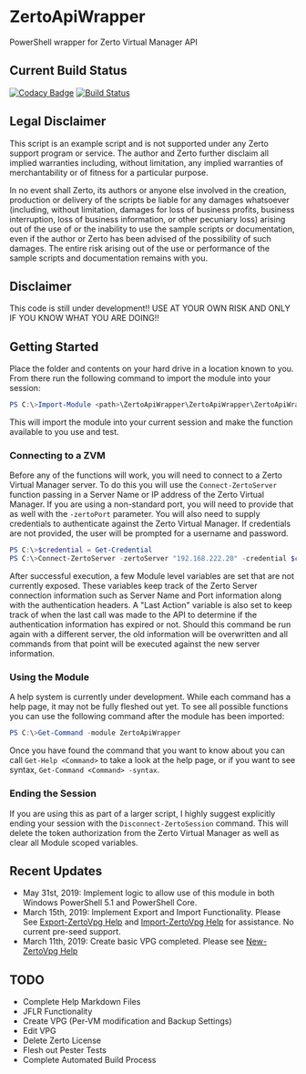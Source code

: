 # ZertoApiWrapper

PowerShell wrapper for Zerto Virtual Manager API

## Current Build Status

[![Codacy Badge](https://api.codacy.com/project/badge/Grade/0e31e5cdad534271ac688a82cc3ca17d)](https://app.codacy.com/app/wcarroll/ZertoApiWrapper?utm_source=github.com&utm_medium=referral&utm_content=wcarroll/ZertoApiWrapper&utm_campaign=Badge_Grade_Settings)
[![Build Status](https://dev.azure.com/ZertoPublic/ZertoApiWrapper/_apis/build/status/ZertoPublic.ZertoApiWrapper?branchName=master)](https://dev.azure.com/ZertoPublic/ZertoApiWrapper/_build/latest?definitionId=1&branchName=master)

## Legal Disclaimer

This script is an example script and is not supported under any Zerto support program or service. The author and Zerto further disclaim all implied warranties including, without limitation, any implied warranties of merchantability or of fitness for a particular purpose.

In no event shall Zerto, its authors or anyone else involved in the creation, production or delivery of the scripts be liable for any damages whatsoever (including, without limitation, damages for loss of business profits, business interruption, loss of business information, or other pecuniary loss) arising out of the use of or the inability to use the sample scripts or documentation, even if the author or Zerto has been advised of the possibility of such damages. The entire risk arising out of the use or performance of the sample scripts and documentation remains with you.

## Disclaimer

This code is still under development!! USE AT YOUR OWN RISK AND ONLY IF YOU KNOW WHAT YOU ARE DOING!!

## Getting Started

Place the folder and contents on your hard drive in a location known to you. From there run the following command to import the module into your session:

```PowerShell
PS C:\>Import-Module <path>\ZertoApiWrapper\ZertoApiWrapper\ZertoApiWrapper.psm1 -force
```

This will import the module into your current session and make the function available to you use and test.

### Connecting to a ZVM

Before any of the functions will work, you will need to connect to a Zerto Virtual Manager server. To do this you will use the `Connect-ZertoServer` function passing in a Server Name or IP address of the Zerto Virtual Manager. If you are using a non-standard port, you will need to provide that as well with the `-zertoPort` parameter. You will also need to supply credentials to authenticate against the Zerto Virtual Manager. If credentials are not provided, the user will be prompted for a username and password.

```PowerShell
PS C:\>$credential = Get-Credential
PS C:\>Connect-ZertoServer -zertoServer "192.168.222.20" -credential $credential
```

After successful execution, a few Module level variables are set that are not currently exposed. These variables keep track of the Zerto Server connection information such as Server Name and Port information along with the authentication headers. A "Last Action" variable is also set to keep track of when the last call was made to the API to determine if the authentication information has expired or not. Should this command be run again with a different server, the old information will be overwritten and all commands from that point will be executed against the new server information.

### Using the Module

A help system is currently under development. While each command has a help page, it may not be fully fleshed out yet. To see all possible functions you can use the following command after the module has been imported:

```PowerShell
PS C:\>Get-Command -module ZertoApiWrapper
```

Once you have found the command that you want to know about you can call `Get-Help <Command>` to take a look at the help page, or if you want to see syntax, `Get-Command <Command> -syntax`.

### Ending the Session

If you are using this as part of a larger script, I highly suggest explicitly ending your session with the `Disconnect-ZertoSession` command. This will delete the token authorization from the Zerto Virtual Manager as well as clear all Module scoped variables.

## Recent Updates

- May 31st, 2019: Implement logic to allow use of this module in both Windows PowerShell 5.1 and PowerShell Core.
- March 15th, 2019: Implement Export and Import Functionality. Please See [Export-ZertoVpg Help](https://github.com/ZertoPublic/ZertoApiWrapper/blob/master/docs/Export-ZertoVpg.md) and [Import-ZertoVpg Help](https://github.com/ZertoPublic/ZertoApiWrapper/blob/master/docs/Import-ZertoVpg.md) for assistance. No current pre-seed support.
- March 11th, 2019: Create basic VPG completed. Please see [New-ZertoVpg Help](https://github.com/ZertoPublic/ZertoApiWrapper/blob/master/docs/New-ZertoVpg.md)

## TODO

- Complete Help Markdown Files
- JFLR Functionality
- Create VPG (Per-VM modification and Backup Settings)
- Edit VPG
- Delete Zerto License
- Flesh out Pester Tests
- Complete Automated Build Process
